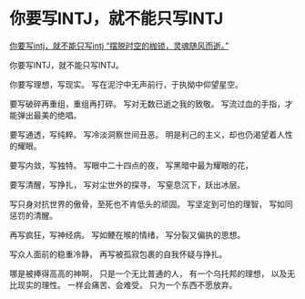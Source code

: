 # 你要写INTJ，就不能只写INTJ

[你要写intj，就不能只写intj  “摆脱时空的枷锁，灵魂随风而逝。”](https://www.bilibili.com/video/BV1UB4y1Z7vT/?share_source=copy_web&vd_source=056398a14b669e0662c4d73b3d49e552)

你要写INTJ，就不能只写INTJ。

你要写理想，写现实。
写在泥泞中无声前行，于执拗中仰望星空。

要写破碎再重组，重组再打碎。
写对无数已逝之我的致敬。
写流过血的手指，才能弹出最美的绝唱。

要写通透，写纯粹。
写冷淡洞察世间丑恶。
明是利己的主义，却也仍渴望着人性的耀眼。

要写内敛，写独特。
写眼中二十四点的夜，
写黑暗中最为耀眼的花，

要写清醒，写挣扎，
写对尘世外的探寻，
写窒息沉下，跃出冰层。

写只身对抗世界的傲骨，至死也不肯低头的顽固。
写坚定到可怕的理智，
写如同惩罚的清醒。

再写疯狂，写神经病。
写如鲠在喉的情绪，
写分裂又偏执的思想。

写众人面前的稳重冷静，
再写被孤寂包裹的自我怀疑与挣扎。

哪是被捧得高高的神啊，
只是一个无比普通的人，
有一个乌托邦的理想，
以及无比现实的理性。
一样会痛苦、会难受。
只为一个东西不愿放弃。
